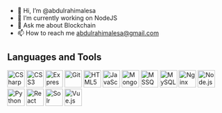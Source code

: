 - 👋 Hi, I’m @abdulrahimalesa
- 🔭 I’m currently working on NodeJS
- 💬 Ask me about Blockchain
- 📫 How to reach me abdulrahimalesa@gmail.com

## Languages and Tools

<p align="left">
    <img src="https://upload.wikimedia.org/wikipedia/commons/4/4f/Csharp_Logo.png" alt="CSharp" height="40"/>
    <img src="https://upload.wikimedia.org/wikipedia/commons/6/62/CSS3_logo.svg" alt="CSS3" height="40"/>
    <img src="https://upload.wikimedia.org/wikipedia/commons/6/64/Expressjs.png" alt="Express" height="40"/>
    <img src="https://upload.wikimedia.org/wikipedia/commons/3/3f/Git_icon.svg" alt="Git" height="40"/>
    <img src="https://upload.wikimedia.org/wikipedia/commons/6/61/HTML5_logo_and_wordmark.svg" alt="HTML5" height="40"/>
    <img src="https://upload.wikimedia.org/wikipedia/commons/6/6a/JavaScript-logo.png" alt="JavaScript" height="40"/>
    <img src="https://upload.wikimedia.org/wikipedia/commons/9/93/MongoDB_Logo.svg" alt="MongoDB" height="40"/>
    <img src="https://upload.wikimedia.org/wikipedia/commons/8/87/Microsoft_SQL_Server_Logo.svg" alt="MSSQL" height="40"/>
    <img src="https://upload.wikimedia.org/wikipedia/commons/a/a9/Mysql_logo.svg" alt="MySQL" height="40"/>
    <img src="https://upload.wikimedia.org/wikipedia/commons/c/c5/Nginx_logo.svg" alt="Nginx" height="40"/>
    <img src="https://upload.wikimedia.org/wikipedia/commons/d/d9/Node.js_logo.svg" alt="Node.js" height="40"/>
    <img src="https://upload.wikimedia.org/wikipedia/commons/c/c3/Python-logo-notext.svg" alt="Python" height="40"/>
    <img src="https://upload.wikimedia.org/wikipedia/commons/a/a7/React-icon.svg" alt="React" height="40"/>
    <img src="https://upload.wikimedia.org/wikipedia/en/1/16/Apache_Solr_logo.svg" alt="Solr" height="40"/>
    <img src="https://upload.wikimedia.org/wikipedia/commons/9/95/Vue.js_Logo_2.svg" alt="Vue.js" height="40"/>
</p>
